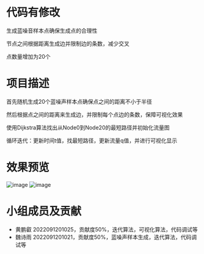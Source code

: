# 代码有修改
生成蓝噪音样本点确保生成点的合理性

节点之间根据距离生成边并限制边的条数，减少交叉

点数量增加为20个

# 项目描述
首先随机生成20个蓝噪声样本点确保点之间的距离不小于半径

然后根据点之间的距离来生成边，并限制每个点边的条数，保障可视化效果

使用Dijkstra算法找出从Node0到Node20的最短路径并初始化流量图

循环迭代：更新时间t值，找最短路径，更新流量q值，并进行可视化显示

# 效果预览
![image](https://github.com/user-attachments/assets/171a8961-57e6-408f-9488-19184e2764d4)
![image](https://github.com/user-attachments/assets/dfa995e1-a172-4e4c-9891-51816cc5ce21)

# 小组成员及贡献
- 黄鹏叡 2022091201025，贡献度50%，迭代算法，可视化算法，代码调试等
- 魏诗雨 2022091201021，贡献度50%，蓝噪声样本生成，迭代算法，代码调试等


